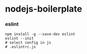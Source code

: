 # nodejs-boilerplate

### eslint
```
npm install -g --save-dev eslint
eslint --init 
# select config in js
# .eslintrc.js
```